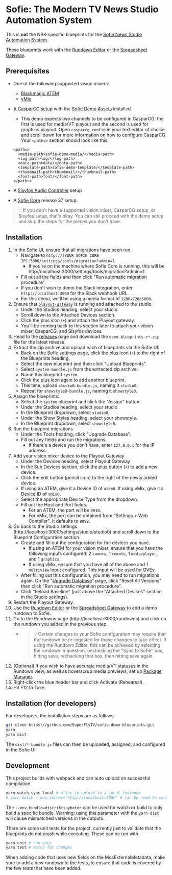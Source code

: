 # Sofie: The Modern TV News Studio Automation System

This is **not** the NRK-specific blueprints for the [Sofie News Studio Automation System](https://github.com/nrkno/Sofie-TV-automation/).

These blueprints work with the [Rundown Editor](https://github.com/SuperFlyTV/sofie-automation-rundown-editor) or the [Spreadsheet Gateway](https://github.com/SuperFlyTV/spreadsheet-gateway).

## Prerequisites

- One of the following supported vision mixers:
  - [Blackmagic ATEM](https://www.blackmagicdesign.com/products/atem)
  - [vMix](https://www.vmix.com/)
- [A CasparCG setup](https://nrkno.github.io/tv-automation-server-core/docs/getting-started/installation/installing-connections-and-additional-hardware/casparcg-server-installation) with the [Sofie Demo Assets](https://superfly.tv/sofie/demo/assets/sofie-demo-assets_v1.1.0.zip) installed.

  - This demo expects two channels to be configured in CasparCG: the first is used for media/VT playout and the second is used for graphics playout. Open `casparcg.config` in your text editor of choice and scroll down for more information on how to configure CasparCG. Your `<paths>` section should look like this:

  ```
  <paths>
  	<media-path>sofie-demo-media/</media-path>
  	<log-path>log/</log-path>
  	<data-path>data/</data-path>
  	<template-path>sofie-demo-template/</template-path>
  	<thumbnail-path>thumbnail/</thumbnail-path>
  	<font-path>font/</font-path>
  </paths>
  ```

- A [Sisyfos Audio Controller](https://github.com/tv2/sisyfos-audio-controller) setup
- A [Sofie Core](https://github.com/nrkno/tv-automation-server-core) release 37 setup.

> 💡 If you don't have a supported vision mixer, CasparCG setup, or Sisyfos setup, that's okay. You can still proceed with the demo setup and skip the steps for the pieces you don't have.

## Installation

1. In the Sofie UI, ensure that all migrations have been run.
   - Navigate to `http://[YOUR SOFIE CORE IP]:3000/settings/tools/migration?admin=1`.
     - If you're on the machine where Sofie Core is running, this will be http://localhost:3000/settings/tools/migration?admin=1
   - Fill out all the fields and then click "Run automatic migration procedure".
   - If you don't wish to demo the Slack integration, enter `http://localhost:3000` for the Slack webhook URL.
   - For this demo, we'll be using a media format of `1280x720p5000`.
1. Ensure that [`playout-gateway`](https://github.com/nrkno/tv-automation-server-core/tree/master/packages/playout-gateway) is running and attached to the studio.
   - Under the Studios heading, select your studio.
   - Scroll down to the Attached Devices section.
   - Click the plus icon (`+`) and attach the Playout gateway.
   - You'll be coming back to this section later to attach your vision mixer, CasparCG, and Sisyfos devices.
1. Head to the [releases](https://github.com/SuperFlyTV/sofie-demo-blueprints/releases) page and download the `demo-blueprints-r*.zip` file for the latest release.
1. Extract the zip archive and upload each of blueprints via the Sofie UI:
   - Back on the Sofie settings page, click the plus icon (`+`) to the right of the Blueprints heading.
   - Select the new blueprint and then click "Upload Blueprints".
   - Select `system-bundle.js` from the extracted zip archive.
   - Name this blueprint `system`.
   - Click the plus icon again to add another blueprint.
   - This time, upload `studio0-bundle.js`, naming it `studio0`.
   - Repeat for `showstyle0-bundle.js`, naming it `showstyle0`.
1. Assign the blueprints:
   - Select the `system` blueprint and click the "Assign" button.
   - Under the Studios heading, select your studio.
   - In the Blueprint dropdown, select `studio0`.
   - Under the Show Styles heading, select your showstyle.
   - In the Blueprint dropdown, select `showstyle0`.
1. Run the blueprint migrations
   - Under the Tools heading, click "Upgrade Database".
   - Fill out any fields and run the migrations.
     - If there's a device you don't have, enter `127.0.0.1` for the IP address.
1. Add your vision mixer device to the Playout Gateway
   - Under the Devices heading, select Playout Gateway
   - In the Sub Devices section, click the plus button (`+`) to add a new device.
   - Click the edit button (pencil icon) to the right of the newly added device.
   - If using an ATEM, give it a Device ID of `atem0`. If using vMix, give it a Device ID of `vmix0`.
   - Select the appropriate Device Type from the dropdown.
   - Fill out the Host and Port fields.
     - For an ATEM, the port will be `9910`.
     - For vMix, the port can be obtained from "Settings > Web Contoller". It defaults to `8088`.
1. Go back to the Studio settings (http://localhost:3000/settings/studio/studio0) and scroll down to the Blueprint Configuration section.
   - Create and fill out the configuration for the devices you have.
     - If using an ATEM for your vision mixer, ensure that you have the following inputs configured: 2 `camera`, 1 `remote`, 1 `mediaplayer`, and 1 `graphics`.
     - If using vMix, ensure that you have all of the above and 1 `multiview` input configured. This input will be used for DVEs.
   - After filling out this configuration, you may need to run migrations again. On the "[Upgrade Database](http://localhost:3000/settings/tools/migration)" page, click "Reset All Versions" then click "Run automatic migration procedure".
   - Click "Reload Baseline" (just above the "Attached Devices" section in the Studio settings).
1. Restart the Playout Gateway.
1. Use the [Rundown Editor](https://github.com/SuperFlyTV/sofie-automation-rundown-editor) or the [Spreadsheet Gateway](https://github.com/SuperFlyTV/spreadsheet-gateway) to add a demo rundown to Sofie.
1. Go to the Rundowns page (http://localhost:3000/rundowns) and click on the rundown you added in the previous step.
   - > 💡 Certain changes to your Sofie configuration may require that the rundown be re-ingested for those changes to take effect. If using the Rundown Editor, this can be achieved by selecting the rundown in question, unchecking the "Sync to Sofie" box, hitting save, rechecking that box, then hitting save again.
1. (Optional) If you wish to have accurate media/VT statuses in the Rundown view, as well as hoverscrub media previews, set up [Package Manager](https://nrkno.github.io/tv-automation-server-core/docs/getting-started/installation/installing-package-manager).
1. Right-click the blue header bar and click Activate (Rehearsal).
1. Hit F12 to Take.

## Installation (for developers)

For developers, the installation steps are as follows:

```sh
git clone https://github.com/SuperFlyTV/sofie-demo-blueprints.git
yarn
yarn dist
```

The `dist/*-bundle.js` files can then be uploaded, assigned, and configured in the Sofie UI.

## Development

This project builds with webpack and can auto upload on successful compilation

```sh
yarn watch-sync-local # alias to upload to a local instance
# yarn watch --env.server="http://localhost:3000" # can be used to connect to upload to a remote sofie instance
```

The `--env.bundle=distriktsnyheter` can be used for watch or build to only build a specific bundle. Warning: using this parameter with the `yarn dist` will cause mismatched versions in the outputs.

There are some unit tests for the project, currently just to validate that the blueprints do not crash while executing.
These can be run with

```sh
yarn unit # run once
yarn test # watch for changes
```

When adding code that uses new fields on the MosExternalMetadata, make sure to add a new rundown to the tests, to ensure that code is covered by the few tests that have been added.
